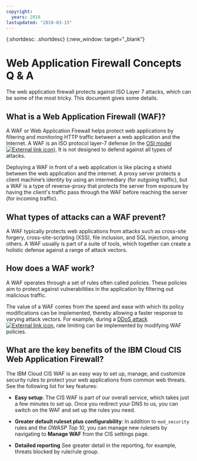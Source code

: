 ```yaml
---
copyright:
  years: 2018
lastupdated: "2018-03-15"
---
```


{:shortdesc: .shortdesc}
{:new_window: target="_blank"}

# Web Application Firewall Concepts Q & A

The web application firewall protects against ISO Layer 7 attacks, which can be some of the most tricky. This document gives some details.

## What is a Web Application Firewall (WAF)?
A WAF or Web Application Firewall helps protect web applications by filtering and monitoring HTTP traffic between a web application and the Internet. A WAF is an ISO protocol layer-7 defense (in the [OSI model ![External link icon](../../icons/launch-glyph.svg "External link icon")](https://en.wikipedia.org/wiki/OSI_model)), It is not designed to defend against all types of attacks. 

Deploying a WAF in front of a web application is like placing a shield between the web application and the internet. A proxy server protects a client machine’s identity by using an intermediary (for outgoing traffic), but a WAF is a type of reverse-proxy that protects the server from exposure by having the client's traffic pass through the WAF before reaching the server (for incoming traffic).

## What types of attacks can a WAF prevent?
A WAF typically protects web applications from attacks such as cross-site forgery, cross-site-scripting (XSS), file inclusion, and SQL injection, among others. A WAF usually is part of a suite of tools, which together can create a holistic defense against a range of attack vectors.

## How does a WAF work?

A WAF operates through a set of rules often called policies. These policies aim to protect against vulnerabilities in the application by filtering out malicious traffic. 

The value of a WAF comes from the speed and ease with which its policy modifications can be implemented, thereby allowing a faster response to varying attack vectors. For example, during a [DDoS attack ![External link icon](../../icons/launch-glyph.svg "External link icon")](https://en.wikipedia.org/wiki/Denial-of-service_attack), rate limiting can be implemented by modifying WAF policies.

## What are the key benefits of the IBM Cloud CIS Web Application Firewall?

The IBM Cloud CIS WAF is an easy way to set up, manage, and customize security rules to protect your web applications from common web threats. See the following list for key features:

 * **Easy setup**: The CIS WAF is part of our overall service, which takes just a few minutes to set up. Once you redirect your DNS to us, you can switch on the WAF and set up the rules you need.

 * **Greater default ruleset plus configurability**: In addition to `mod_security` rules and the _OWASP Top 10_, you can manage new rulesets by navigating to **Manage WAF** from the CIS settings page.

 * **Detailed reporting** See greater detail in the reporting, for example, threats blocked by rule/rule group. 
